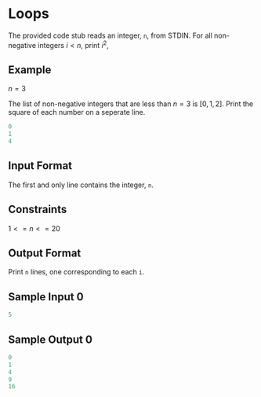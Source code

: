 # Loops

The provided code stub reads an integer, `n`, from STDIN. For all non-negative
integers $i<n$, print $i^2$,

## Example

$n = 3$

The list of non-negative integers that are less than $n=3$ is $[0,1,2]$. Print
the square of each number on a seperate line.

```py
0
1
4
```

## Input Format

The first and only line contains the integer, `n`.

## Constraints

$1<=n<=20$

## Output Format

Print `n` lines, one corresponding to each `i`.

## Sample Input 0

```py
5
```

## Sample Output 0

```py
0
1
4
9
16
```
